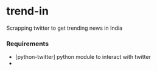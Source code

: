 # trend-in
Scrapping twitter to get trending news in India

### Requirements 
* [python-twitter] python module to interact with twitter
* 